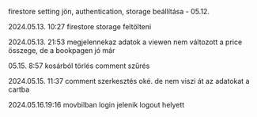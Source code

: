 firestore setting jön, authentication, storage beállítása - 05.12. 


2024.05.13. 10:27
firestore storage feltölteni

2024.05.13. 21:53
megjelennekaz adatok
a viewen nem változott a price összege, de a bookpagen jó már

05.15. 8:57
kosárból törlés
comment szűrés


2024.05.15. 11:37
comment szerkesztés oké. de nem viszi át az adatokat a cartba

2024.05.16.19:16
movbilban login jelenik logout helyett